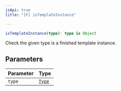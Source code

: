 ```yaml
---
jsApi: true
title: "[F] isTemplateInstance"

---
```

```ts
isTemplateInstance(type): type is Object
```

Check the given type is a finished template instance.

## Parameters

| Parameter | Type |
| :------ | :------ |
| `type` | [`Type`](../type-aliases/Type.md) |
